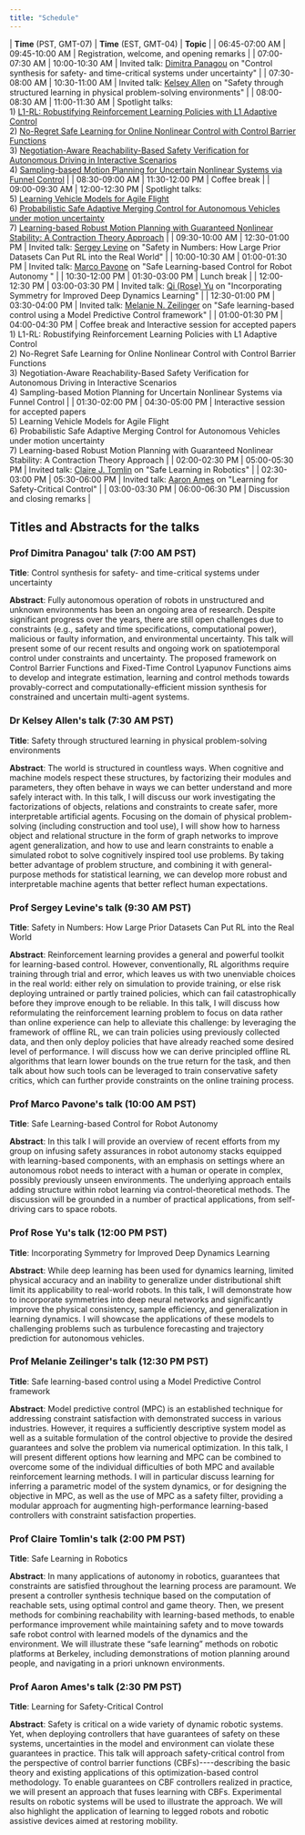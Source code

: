 ```yaml
---
title: "Schedule"
---
```


| **Time** (PST, GMT-07) | **Time** (EST, GMT-04) | **Topic**                                                                                                                                                                                                                                                                                                                                                                                                                                               |
| 06:45-07:00 AM         | 09:45-10:00 AM         | Registration, welcome, and opening remarks                                                                                                                                                                                                                                                                                                                                                                                                              |
| 07:00-07:30 AM         | 10:00-10:30 AM         | Invited talk: [Dimitra Panagou](http://www-personal.umich.edu/~dpanagou/) on  "Control synthesis for safety- and time-critical systems under uncertainty"                                                                                                                                                                                                                                                                                               |
| 07:30-08:00 AM         | 10:30-11:00 AM         | Invited talk: [Kelsey Allen](https://web.mit.edu/krallen/www/) on "Safety through structured learning in physical problem-solving environments"                                                                                                                                                                                                                                                                                                         |
| 08:00-08:30 AM         | 11:00-11:30 AM         | Spotlight talks: <br/> 1) [L1-RL: Robustifying Reinforcement Learning Policies with L1 Adaptive Control](papers/SCL-ICRA2021_paper_6.pdf) <br/>2) [No-Regret Safe Learning for Online Nonlinear Control with Control Barrier Functions](papers/SCL-ICRA2021_paper_9.pdf)	<br/>3) [Negotiation-Aware Reachability-Based Safety Verification for Autonomous Driving in Interactive Scenarios](papers/SCL-ICRA2021_paper_7.pdf)<br/> 4) [Sampling-based Motion Planning for Uncertain Nonlinear Systems via Funnel Control](papers/SCL-ICRA2021_paper_2.pdf) |
| 08:30-09:00 AM         | 11:30-12:00 PM         | Coffee break                                                                                                                                                                                                                                                                                                                                                                                                                                            |
| 09:00-09:30 AM         | 12:00-12:30 PM         | Spotlight talks: <br/>5) [Learning Vehicle Models for Agile Flight](papers/SCL-ICRA2021_paper_3.pdf) <br/>6) [Probabilistic Safe Adaptive Merging Control for Autonomous Vehicles under motion uncertainty](papers/SCL-ICRA2021_paper_5.pdf) <br/>7) [Learning-based Robust Motion Planning with Guaranteed Nonlinear Stability: A Contraction Theory Approach](papers/SCL-ICRA2021_paper_10.pdf)                                                                                        |
| 09:30-10:00 AM         | 12:30-01:00 PM         | Invited talk: [Sergey Levine](https://people.eecs.berkeley.edu/~svlevine/) on "Safety in Numbers: How Large Prior Datasets Can Put RL into the Real World"                                                                                                                                                                                                                                                                                              |
| 10:00-10:30 AM         | 01:00-01:30 PM         | Invited talk: [Marco Pavone](https://web.stanford.edu/~pavone/index.html) on "Safe Learning-based Control for Robot Autonomy "                                                                                                                                                                                                                                                                                                                          |
| 10:30-12:00 PM         | 01:30-03:00 PM         | Lunch break                                                                                                                                                                                                                                                                                                                                                                                                                                             |
| 12:00-12:30 PM         | 03:00-03:30 PM         | Invited talk:  [Qi (Rose) Yu](http://roseyu.com/) on "Incorporating Symmetry for Improved Deep Dynamics Learning"                                                                                                                                                                                                                                                                                                                                       |
| 12:30-01:00 PM         | 03:30-04:00 PM         | Invited talk: [Melanie N. Zeilinger](https://mavt.ethz.ch/the-department/people/person-detail.MTQyNzM3.TGlzdC81NTMsLTY5MzYxOTMw.html) on "Safe learning-based control using a Model Predictive Control framework"                                                                                                                                                                                                                                       |
| 01:00-01:30 PM         | 04:00-04:30 PM         | Coffee break and Interactive session for accepted papers<br/> 1) L1-RL: Robustifying Reinforcement Learning Policies with L1 Adaptive Control <br/>2) No-Regret Safe Learning for Online Nonlinear Control with Control Barrier Functions	<br/>3) Negotiation-Aware Reachability-Based Safety Verification for Autonomous Driving in Interactive Scenarios<br/> 4) Sampling-based Motion Planning for Uncertain Nonlinear Systems via Funnel Control |
| 01:30-02:00 PM         | 04:30-05:00 PM         | Interactive session for accepted papers<br/>5) Learning Vehicle Models for Agile Flight <br/>6) Probabilistic Safe Adaptive Merging Control for Autonomous Vehicles under motion uncertainty <br/>7) Learning-based Robust Motion Planning with Guaranteed Nonlinear Stability: A Contraction Theory Approach                                                                                                                                           |
| 02:00-02:30 PM         | 05:00-05:30 PM         | Invited talk: [Claire J. Tomlin](https://people.eecs.berkeley.edu/~tomlin/) on "Safe Learning in Robotics"                                                                                                                                                                                                                                                                                                                                              |
| 02:30-03:00 PM         | 05:30-06:00 PM         | Invited talk: [Aaron Ames](http://ames.caltech.edu/) on "Learning for Safety-Critical Control"                                                                                                                                                                                                                                                                                                                                                          |
| 03:00-03:30 PM         | 06:00-06:30 PM         | Discussion and closing remarks                                                                                                                                                                                                                                                                                                                                                                                                                          |

## Titles and Abstracts for the talks

### Prof Dimitra Panagou' talk (7:00 AM PST)

**Title**: Control synthesis for safety- and time-critical systems under uncertainty

**Abstract**: Fully autonomous operation of robots in unstructured and unknown environments has been an ongoing area of research. Despite significant progress over the years, there are still open challenges due to constraints (e.g., safety and time specifications, computational power), malicious or faulty information, and environmental uncertainty. This talk will present some of our recent results and ongoing work on spatiotemporal control under constraints and uncertainty. The proposed framework on Control Barrier Functions and Fixed-Time Control Lyapunov Functions aims to develop and integrate estimation, learning and control methods towards provably-correct and computationally-efficient mission synthesis for constrained and uncertain multi-agent systems.


### Dr Kelsey Allen's talk (7:30 AM PST)

**Title**: Safety through structured learning in physical problem-solving environments

**Abstract**: The world is structured in countless ways. When cognitive and machine models respect these structures, by factorizing their modules and parameters, they often behave in ways we can better understand and more safely interact with. In this talk, I will discuss our work investigating the factorizations of objects, relations and constraints to create safer, more interpretable artificial agents. Focusing on the domain of physical problem-solving (including construction and tool use), I will show how to harness object and relational structure in the form of graph networks to improve agent generalization, and how to use and learn constraints to enable a simulated robot to solve cognitively inspired tool use problems. By taking better advantage of problem structure, and combining it with general-purpose methods for statistical learning, we can develop more robust and interpretable machine agents that better reflect human expectations.

### Prof Sergey Levine's talk (9:30 AM PST)

**Title**: Safety in Numbers: How Large Prior Datasets Can Put RL into the Real World

**Abstract**: Reinforcement learning provides a general and powerful toolkit for learning-based control. However, conventionally, RL algorithms require training through trial and error, which leaves us with two unenviable choices in the real world: either rely on simulation to provide training, or else risk deploying untrained or partly trained policies, which can fail catastrophically before they improve enough to be reliable. In this talk, I will discuss how reformulating the reinforcement learning problem to focus on data rather than online experience can help to alleviate this challenge: by leveraging the framework of offline RL, we can train policies using previously collected data, and then only deploy policies that have already reached some desired level of performance. I will discuss how we can derive principled offline RL algorithms that learn lower bounds on the true return for the task, and then talk about how such tools can be leveraged to train conservative safety critics, which can further provide constraints on the online training process.

### Prof Marco Pavone's talk (10:00 AM PST)

**Title**: Safe Learning-based Control for Robot Autonomy

**Abstract**: In this talk I will provide an overview of recent efforts from my group on infusing safety assurances in robot autonomy stacks equipped with learning-based components, with an emphasis on settings where an autonomous robot needs to interact with a human or operate in complex, possibly previously unseen environments. The underlying approach entails adding structure within robot learning via control-theoretical methods. The discussion will be grounded in a number of practical applications, from self-driving cars to space robots.

### Prof Rose Yu's talk (12:00 PM PST)

**Title**: Incorporating Symmetry for Improved Deep Dynamics Learning

**Abstract**: While deep learning has been used for dynamics learning, limited physical accuracy and an inability to generalize under distributional shift limit its applicability to real-world robots. In this talk, I will demonstrate how to incorporate symmetries into deep neural networks and significantly improve the physical consistency, sample efficiency, and generalization in learning dynamics.  I will showcase the applications of these models to challenging problems such as turbulence forecasting and trajectory prediction for autonomous vehicles.


### Prof Melanie Zeilinger's talk (12:30 PM PST)

**Title**: Safe learning-based control using a Model Predictive Control framework

**Abstract**: Model predictive control (MPC) is an established technique for addressing constraint satisfaction with demonstrated success in various industries. However, it requires a sufficiently descriptive system model as well as a suitable formulation of the control objective to provide the desired guarantees and solve the problem via numerical optimization. In this talk, I will present different options how learning and MPC can be combined to overcome some of the individual difficulties of both MPC and available reinforcement learning methods. I will in particular discuss learning for inferring a parametric model of the system dynamics, or for designing the objective in MPC, as well as the use of MPC as a safety filter, providing a modular approach for augmenting high-performance learning-based controllers with constraint satisfaction properties. 

### Prof Claire Tomlin's talk (2:00 PM PST)

**Title**: Safe Learning in Robotics

**Abstract**: In many applications of autonomy in robotics, guarantees that constraints are satisfied throughout the learning process are paramount. We present a controller synthesis technique based on the computation of reachable sets, using optimal control and game theory.  Then, we present methods for combining reachability with learning-based methods, to enable performance improvement while maintaining safety and to move towards safe robot control with learned models of the dynamics and the environment. We will illustrate these “safe learning” methods on robotic platforms at Berkeley, including demonstrations of motion planning around people, and navigating in a priori unknown environments.  

### Prof Aaron Ames's talk (2:30 PM PST)

**Title**: Learning for Safety-Critical Control

**Abstract**: Safety is critical on a wide variety of dynamic robotic systems.  Yet, when deploying controllers that have guarantees of safety on these systems, uncertainties in the model and environment can violate these guarantees in practice.    This talk will approach safety-critical control from the perspective of control barrier functions (CBFs)----describing the basic theory and existing applications of this optimization-based control methodology.  To enable guarantees on CBF controllers realized in practice, we will present an approach that fuses learning with CBFs.  Experimental results on robotic systems will be used to illustrate the approach.  We will also highlight the application of learning to legged robots and robotic assistive devices aimed at restoring mobility.

